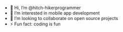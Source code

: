 - 👋 Hi, I’m @hitch-hikerprogrammer
- 👀 I’m interested in mobile app development
- 💞️ I’m looking to collaborate on open source projects
- ⚡ Fun fact: coding is fun

<!---
hitch-hikerprogrammer/hitch-hikerprogrammer is a ✨ special ✨ repository because its `README.md` (this file) appears on your GitHub profile.
You can click the Preview link to take a look at your changes.
--->
